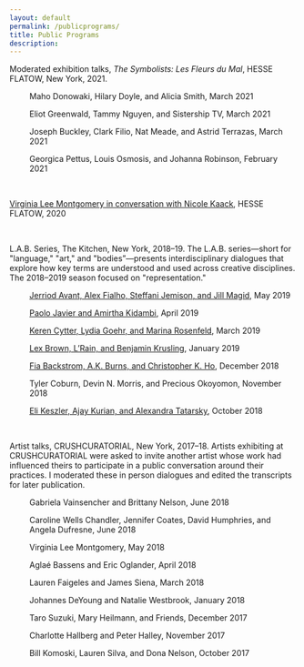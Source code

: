 ```yaml
---
layout: default
permalink: /publicprograms/
title: Public Programs
description:
---
```

<div class="post">
<p>Moderated exhibition talks, <i>The Symbolists: Les Fleurs du Mal</i>, HESSE FLATOW, New York, 2021.</p>
<p style="margin-left: 35px;">Maho Donowaki, Hilary Doyle, and Alicia Smith, March 2021</p>
<p style="margin-left: 35px;">Eliot Greenwald, Tammy Nguyen, and Sistership TV, March 2021</p>
<p style="margin-left: 35px;">Joseph Buckley, Clark Filio, Nat Meade, and Astrid Terrazas, March 2021</p>
<p style="margin-left: 35px;">Georgica Pettus, Louis Osmosis, and Johanna Robinson, February 2021</p>
<br>
<p><a href="https://hesseflatow.com/viewing-room/6-virginia-lee-montgomery-in-conversation-with-nicole-kaack/">Virginia Lee Montgomery in conversation with Nicole Kaack</a>, HESSE FLATOW, 2020</p>
<br>
<p>L.A.B. Series, The Kitchen, New York, 2018–19. The L.A.B. series—short for "language," "art," and "bodies”—presents interdisciplinary dialogues that explore how key terms are understood and used across creative disciplines. The 2018–2019 season focused on "representation."</p>
<p style="margin-left: 35px;"><a href="https://vimeo.com/338065446" target="_blank" rel="noopener">Jerriod Avant, Alex Fialho, Steffani Jemison, and Jill Magid</a>, May 2019</p>
<p style="margin-left: 35px;"><a href="https://vimeo.com/336127384" target="_blank" rel="noopener">Paolo Javier and Amirtha Kidambi</a>, April 2019</p>
<p style="margin-left: 35px;"><a href="https://vimeo.com/335225230" target="_blank" rel="noopener">Keren Cytter, Lydia Goehr, and Marina Rosenfeld</a>, March 2019</p>
<p style="margin-left: 35px;"><a href="https://vimeo.com/314358108" target="_blank" rel="noopener">Lex Brown, L’Rain, and Benjamin Krusling</a>, January 2019</p>
<p style="margin-left: 35px;"><a href="https://vimeo.com/309339499" target="_blank" rel="noopener">Fia Backstrom, A.K. Burns, and Christopher K. Ho</a>, December 2018</p>
<p style="margin-left: 35px;">Tyler Coburn, Devin N. Morris, and Precious Okoyomon, November 2018</p>
<p style="margin-left: 35px;"><a href="https://vimeo.com/306042945" target="_blank" rel="noopener">Eli Keszler, Ajay Kurian, and Alexandra Tatarsky</a>, October 2018</p>
<br>
<p>Artist talks, CRUSHCURATORIAL, New York, 2017–18. Artists exhibiting at CRUSHCURATORIAL were asked to invite another artist whose work had influenced theirs to participate in a public conversation around their practices. I moderated these in person dialogues and edited the transcripts for later publication.</p>
<p style="margin-left: 35px;">Gabriela Vainsencher and Brittany Nelson, June 2018</p>
<p style="margin-left: 35px;">Caroline Wells Chandler, Jennifer Coates, David Humphries, and Angela Dufresne, June 2018</p>
<p style="margin-left: 35px;">Virginia Lee Montgomery, May 2018</p>
<p style="margin-left: 35px;">Aglaé Bassens and Eric Oglander, April 2018</p>
<p style="margin-left: 35px;">Lauren Faigeles and James Siena, March 2018</p>
<p style="margin-left: 35px;">Johannes DeYoung and Natalie Westbrook, January 2018</p>
<p style="margin-left: 35px;">Taro Suzuki, Mary Heilmann, and Friends, December 2017</p>
<p style="margin-left: 35px;">Charlotte Hallberg and Peter Halley, November 2017</p>
<p style="margin-left: 35px;">Bill Komoski, Lauren Silva, and Dona Nelson, October 2017</p>
</div>
